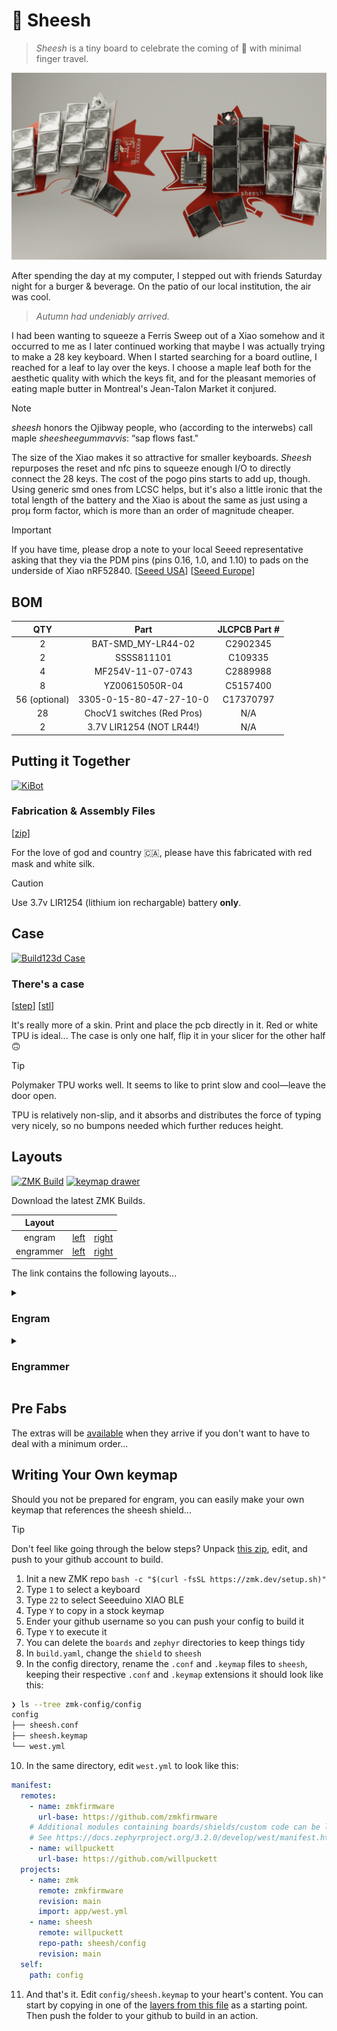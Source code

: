 # 🍁 Sheesh

> _Sheesh_ is a tiny board to celebrate the coming of 🍂 with minimal finger
> travel.

![Sheesh](.images/render.png)

After spending the day at my computer, I stepped out with friends Saturday night
for a burger & beverage. On the patio of our local institution, the air was
cool.

> _Autumn had undeniably arrived._

I had been wanting to squeeze a Ferris Sweep out of a Xiao somehow and it
occurred to me as I later continued working that maybe I was actually trying to
make a 28 key keyboard. When I started searching for a board outline, I reached
for a leaf to lay over the keys. I choose a maple leaf both for the aesthetic
quality with which the keys fit, and for the pleasant memories of eating maple
butter in Montreal's Jean-Talon Market it conjured.

> [!NOTE]
> _sheesh_ honors the Ojibway people, who (according to the interwebs)
> call maple _sheesheegummavvis_: “sap flows fast."

The size of the Xiao makes it so attractive for smaller keyboards. _Sheesh_
repurposes the reset and nfc pins to squeeze enough I/O to directly connect the
28 keys. The cost of the pogo pins starts to add up, though. Using generic smd
ones from LCSC helps, but it's also a little ironic that the total length of the
battery and the Xiao is about the same as just using a proµ form factor, which
is more than an order of magnitude cheaper.

> [!IMPORTANT]
> If you have time, please drop a note to your local Seeed representative asking
> that they via the PDM pins (pins 0.16, 1.0, and 1.10) to pads on the underside
> of Xiao nRF52840. [[Seeed USA](mailto:seeed_us@seeed.cc)]
> [[Seeed Europe](mailto:seeed_emea@seeed.cc)]

## BOM

|      QTY      |            Part            | JLCPCB Part # |
| :-----------: | :------------------------: | :-----------: |
|       2       |     BAT-SMD_MY-LR44-02     |   C2902345    |
|       2       |         SSSS811101         |    C109335    |
|       4       |     MF254V-11-07-0743      |   C2889988    |
|       8       |       YZ00615050R-04       |   C5157400    |
| 56 (optional) |  3305-0-15-80-47-27-10-0   |   C17370797   |
|      28       | ChocV1 switches (Red Pros) |      N/A      |
|       2       |  3.7V LIR1254 (NOT LR44!)  |      N/A      |

## Putting it Together

[![KiBot](https://github.com/willpuckett/Sheesh/actions/workflows/kibot.yml/badge.svg)](https://github.com/willpuckett/Sheesh/actions/workflows/kibot.yml)

### Fabrication & Assembly Files

[[zip](https://github.com/willpuckett/Sheesh/releases/latest/download/jlcpcb.zip)]

For the love of god and country 🇨🇦, please have this fabricated with red mask
and white silk.

> [!CAUTION]
> Use 3.7v LIR1254 (lithium ion rechargable) battery **only**.

## Case

[![Build123d Case](https://github.com/willpuckett/Sheesh/actions/workflows/case.yml/badge.svg)](https://github.com/willpuckett/Sheesh/actions/workflows/case.yml)

### There's a case

[[step](https://github.com/willpuckett/Sheesh/releases/latest/download/case.step)]
[[stl](https://github.com/willpuckett/Sheesh/releases/latest/download/case.step)]


It's really more of a skin. Print and place the pcb directly in it. Red or white TPU is ideal... The case is only one half, flip it in your slicer for the other half 🙃

> [!TIP]
> Polymaker TPU works well. It seems to like to print slow and cool—leave the
> door open. 

TPU is relatively non-slip, and it absorbs and distributes the force of typing
very nicely, so no bumpons needed which further reduces height.

## Layouts

[![ZMK Build](https://github.com/willpuckett/Sheesh/actions/workflows/zmk.yml/badge.svg)](https://github.com/willpuckett/Sheesh/actions/workflows/zmk.yml)
[![keymap drawer](https://github.com/willpuckett/Sheesh/actions/workflows/keymap.yml/badge.svg)](https://github.com/willpuckett/Sheesh/actions/workflows/keymap.yml)

Download the latest ZMK Builds.

|  Layout   |                                                                                                  |                                                                                                    |
| :-------: | :----------------------------------------------------------------------------------------------: | :------------------------------------------------------------------------------------------------: |
|  engram   |  [left](https://github.com/willpuckett/Sheesh/releases/latest/download/sheesh_engram_left.uf2)   |  [right](https://github.com/willpuckett/Sheesh/releases/latest/download/sheesh_engram_right.uf2)   |
| engrammer | [left](https://github.com/willpuckett/Sheesh/releases/latest/download/sheesh_engrammer_left.uf2) | [right](https://github.com/willpuckett/Sheesh/releases/latest/download/sheesh_engrammer_right.uf2) |

The link contains the following layouts...

<details>
<summary>

### Engram

</summary>

![Engram](.images/keymap_ENGRAM.svg)

</details>

<details>
<summary>

### Engrammer

</summary>

![Engrammer](.images/keymap_ENGRAMMER.svg)

</details>


## Pre Fabs

The extras will be [available](https://octule.com) when they arrive if you don't want to have to deal with a minimum order...

## Writing Your Own keymap

Should you not be prepared for engram, you can easily make your own keymap that references the sheesh shield...

> [!TIP]
> Don't feel like going through the below steps? Unpack [this zip](https://github.com/willpuckett/sheesh/config/zmk-config.zip), edit, and push to your github account to build.

1. Init a new ZMK repo `bash -c "$(curl -fsSL https://zmk.dev/setup.sh)"`
2. Type `1` to select a keyboard
3. Type `22` to select Seeeduino XIAO BLE
4. Type `Y` to copy in a stock keymap
5. Ender your github username so you can push your config to build it
6. Type `Y` to execute it
7. You can delete the `boards` and `zephyr` directories to keep things tidy
8. In `build.yaml`, change the `shield` to `sheesh`
9. In the config directory, rename the `.conf` and `.keymap` files to `sheesh`, keeping their respective `.conf` and `.keymap` extensions it should look like this: 

```bash
❯ ls --tree zmk-config/config
config
├── sheesh.conf
├── sheesh.keymap
└── west.yml
```

10. In the same directory, edit `west.yml` to look like this:

```yaml
manifest:
  remotes:
    - name: zmkfirmware
      url-base: https://github.com/zmkfirmware
    # Additional modules containing boards/shields/custom code can be listed here as well
    # See https://docs.zephyrproject.org/3.2.0/develop/west/manifest.html#projects
    - name: willpuckett
      url-base: https://github.com/willpuckett
  projects:
    - name: zmk
      remote: zmkfirmware
      revision: main
      import: app/west.yml
    - name: sheesh
      remote: willpuckett
      repo-path: sheesh/config
      revision: main
  self:
    path: config
```

11. And that's it. Edit `config/sheesh.keymap` to your heart's content. You can start by copying in one of the [layers from this file](https://github.com/willpuckett/sheesh/config/boards/shields/sheesh/sheesh.keymap) as a starting point. Then push the folder to your github to build in an action.

